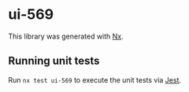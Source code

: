 # ui-569

This library was generated with [Nx](https://nx.dev).

## Running unit tests

Run `nx test ui-569` to execute the unit tests via [Jest](https://jestjs.io).
